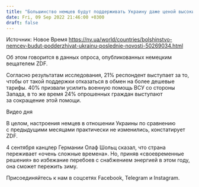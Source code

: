 ```yaml
---
title: "Большинство немцев будут поддерживать Украину даже ценой высоких тарифов — опрос"
date: Fri, 09 Sep 2022 21:46:00 +0300
draft: false
---
```

Источник: Новое Время https://nv.ua/world/countries/bolshinstvo-nemcev-budut-podderzhivat-ukrainu-poslednie-novosti-50269034.html


 Об этом говорится в данных опроса, опубликованных немецким вещателем ZDF.

Согласно результатам исследования, 21% респондент выступает за то, чтобы от такой поддержки отказаться в обмен на более дешевые тарифы. 40% призвали усилить военную помощь ВСУ со стороны Запада, в то же время 24% опрошенных граждан выступают за сокращение этой помощи.

 Видео дня   

В целом, настроения немцев в отношении Украины по сравнению с предыдущими месяцами практически не изменились, констатирует ZDF.

4 сентября канцлер Германии Олаф Шольц сказал, что страна переживает «очень сложные времена». Но, приняв «своевременные решения» во избежание перебоев с снабжением энергией в этом году, она сможет пережить зиму.

Присоединяйтесь к нам в соцсетях Facebook, Telegram и Instagram.
